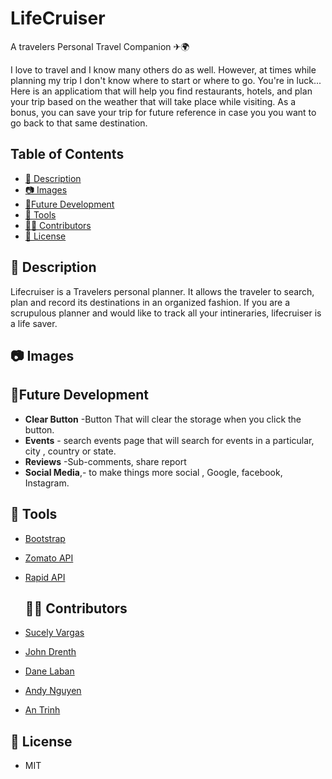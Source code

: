 # LifeCruiser
A travelers Personal Travel Companion ✈🌍

I love to travel and I know many others do as well. However, at times while planning my trip I don't know where to start or where to go. You're in luck... Here is an applicatiom that will help you find restaurants, hotels, and plan your trip based on the weather that will take place while visiting. As a bonus, you can save your trip for future reference in case you you want to go back to that same destination. 

## Table of Contents

  - [📝 Description](#-description)
  - [📷  Images](#--images)
  - [🔮Future Development](#future-development)
  - [🔨 Tools](#Tools)
  - [👩👨 Contributors](#contributors)
  - [📜 License](#license)



## 📝 Description
Lifecruiser is a Travelers personal planner. It allows the traveler to search, plan and record its destinations in an organized fashion. If you are a scrupulous planner and would like to track all your intineraries, lifecruiser is a life saver.



## 📷  Images



## 🔮Future Development
* **Clear Button** -Button That will clear the storage when you click the button. 
* **Events** - search events page that will search for events in a particular, city , country or state.
* **Reviews** -Sub-comments, share report
* **Social Media**,- to make things more social , Google, facebook, Instagram.



## 🔨 Tools
* [Bootstrap](https://getbootstrap.com)
* [Zomato API](https://developers.zomato.com)
* [Rapid API](https://rapidapi.com)



  
  
  
  ## 👩👨 Contributors
* [Sucely Vargas](https://github.com/Lolasmom)

* [John Drenth](https://github.com/jrdrenth)

* [Dane Laban](https://github.com/DaneLaban)

* [Andy Nguyen](https://github.com/)

* [An Trinh](https://github.com)

 ## 📜 License
 
 * MIT
